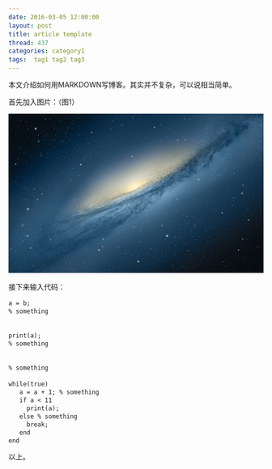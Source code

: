 ```yaml
---
date: 2016-03-05 12:00:00
layout: post
title: article template
thread: 437
categories: category1
tags:  tag1 tag2 tag3
---
```


本文介绍如何用MARKDOWN写博客。其实并不复杂，可以说相当简单。
  
首先加入图片：（图1）

![](../media/test1.jpg)
  
接下来输入代码：

    a = b;
    % something
      
      
    print(a);
    % something
      
      
    % something
      
    while(true)
       a = a + 1; % something
       if a < 11
         print(a);
       else % something
         break;
       end
    end
      
以上。

<script>
  (function(i,s,o,g,r,a,m){i['GoogleAnalyticsObject']=r;i[r]=i[r]||function(){
  (i[r].q=i[r].q||[]).push(arguments)},i[r].l=1*new Date();a=s.createElement(o),
  m=s.getElementsByTagName(o)[0];a.async=1;a.src=g;m.parentNode.insertBefore(a,m)
  })(window,document,'script','//www.google-analytics.com/analytics.js','ga');

  ga('create', 'UA-56112029-1', 'auto');
  ga('send', 'pageview');

</script>
